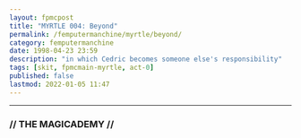 ```yaml
---
layout: fpmcpost
title: "MYRTLE 004: Beyond"
permalink: /femputermanchine/myrtle/beyond/
category: femputermanchine
date: 1998-04-23 23:59
description: "in which Cedric becomes someone else's responsibility"
tags: [skit, fpmcmain-myrtle, act-0]
published: false
lastmod: 2022-01-05 11:47
---
```

[//]: # ( 01/05/22  -added)

*****
### // THE MAGICADEMY //


